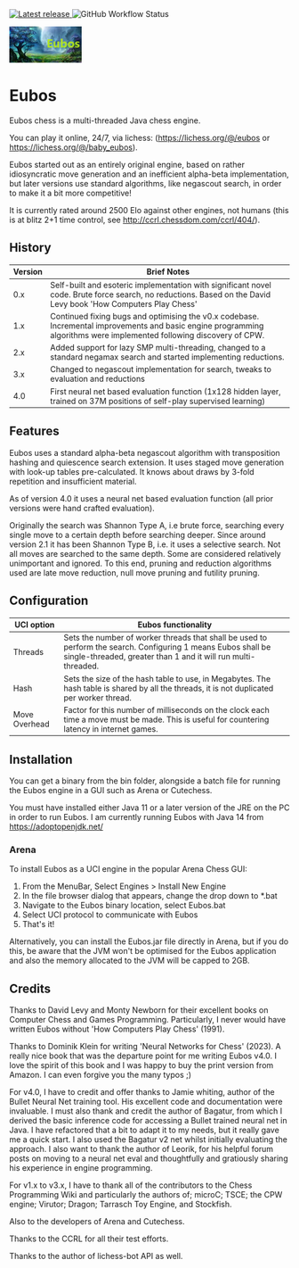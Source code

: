 <a href="https://github.com/cjbolt/EubosChess/releases/latest" alt="Latest release">
    <img src="https://img.shields.io/github/v/release/cjbolt/EubosChess?include_prereleases" alt="Latest release">
</a>
<img src="https://img.shields.io/github/actions/workflow/status/cjbolt/EubosChess/maven.yml?branch=master" alt="GitHub Workflow Status">

![Eubos Logo, courtesy of Graham Banks](logo.png "Image Credit: Graham Banks")

# Eubos
Eubos chess is a multi-threaded Java chess engine.

You can play it online, 24/7, via lichess: (https://lichess.org/@/eubos or https://lichess.org/@/baby_eubos). 

Eubos started out as an entirely original engine, based on rather idiosyncratic move generation and an inefficient alpha-beta implementation, but later versions use standard algorithms, like negascout search, in order to make it a bit more competitive!

It is currently rated around 2500 Elo against other engines, not humans (this is at blitz 2+1 time control, see  http://ccrl.chessdom.com/ccrl/404/).

## History
Version | Brief Notes
------------ | -------------
0.x | Self-built and esoteric implementation with significant novel code. Brute force search, no reductions. Based on the David Levy book 'How Computers Play Chess'
1.x | Continued fixing bugs and optimising the v0.x codebase. Incremental improvements and basic engine programming algorithms were implemented following discovery of CPW.
2.x | Added support for lazy SMP multi-threading, changed to a standard negamax search and started implementing reductions.
3.x | Changed to negascout implementation for search, tweaks to evaluation and reductions
4.0 | First neural net based evaluation function (1x128 hidden layer, trained on 37M positions of self-play supervised learning)

## Features
Eubos uses a standard alpha-beta negascout algorithm with transposition hashing and quiescence search extension. It uses staged move generation with look-up tables pre-calculated. It knows about draws by 3-fold repetition and insufficient material.

As of version 4.0 it uses a neural net based evaluation function (all prior versions were hand crafted evaluation).

Originally the search was Shannon Type A, i.e brute force, searching every single move to a certain depth before searching deeper. Since around version 2.1 it has been Shannon Type B, i.e. it uses a selective search. Not all moves are searched to the same depth. Some are considered relatively unimportant and ignored. To this end, pruning and reduction algorithms used are late move reduction, null move pruning and futility pruning.

## Configuration
UCI option | Eubos functionality
------------ | -------------
Threads | Sets the number of worker threads that shall be used to perform the search. Configuring 1 means Eubos shall be single-threaded, greater than 1 and it will run multi-threaded.
Hash | Sets the size of the hash table to use, in Megabytes. The hash table is shared by all the threads, it is not duplicated per worker thread.
Move Overhead | Factor for this number of milliseconds on the clock each time a move must be made. This is useful for countering latency in internet games.

## Installation
You can get a binary from the bin folder, alongside a batch file for running the Eubos engine in a GUI such as Arena or Cutechess.

You must have installed either Java 11 or a later version of the JRE on the PC in order to run Eubos. I am currently running Eubos with Java 14 from https://adoptopenjdk.net/

### Arena
To install Eubos as a UCI engine in the popular Arena Chess GUI:

1. From the MenuBar, Select Engines > Install New Engine
2. In the file browser dialog that appears, change the drop down to *.bat
3. Navigate to the Eubos binary location, select Eubos.bat
4. Select UCI protocol to communicate with Eubos
5. That's it!

Alternatively, you can install the Eubos.jar file directly in Arena, but if you do this, be aware that the JVM won't be optimised for the Eubos application and also the memory allocated to the JVM will be capped to 2GB.

## Credits
Thanks to David Levy and Monty Newborn for their excellent books on Computer Chess and Games Programming. Particularly, I never would have written Eubos without 'How Computers Play Chess' (1991).

Thanks to Dominik Klein for writing 'Neural Networks for Chess' (2023). A really nice book that was the departure point for me writing Eubos v4.0. I love the spirit of this book and I was happy to buy the print version from Amazon. I can even forgive you the many typos ;)

For v4.0, I have to credit and offer thanks to Jamie whiting, author of the Bullet Neural Net training tool. His excellent code and documentation were invaluable. I must also thank and credit the author of Bagatur, from which I derived the basic inference code for accessing a Bullet trained neural net in Java. I have refactored that a bit to adapt it to my needs, but it really gave me a quick start. I also used the Bagatur v2 net whilst initially evaluating the approach. I also want to thank the author of Leorik, for his helpful forum posts on moving to a neural net eval and thoughtfully and gratiously sharing his experience in engine programming.

For v1.x to v3.x, I have to thank all of the contributors to the Chess Programming Wiki and particularly the authors of; microC; TSCE; the CPW engine; Virutor; Dragon; Tarrasch Toy Engine, and Stockfish.

Also to the developers of Arena and Cutechess.

Thanks to the CCRL for all their test efforts.

Thanks to the author of lichess-bot API as well.